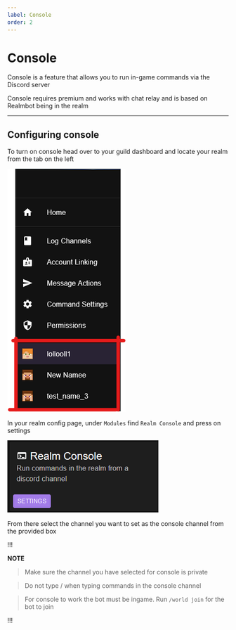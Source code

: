 ```yaml
---
label: Console
order: 2
---
```


# Console 
Console is a feature that allows you to run in-game commands via the Discord server 

Console requires premium and works with chat relay and is based on Realmbot being in the realm 


---

## Configuring console 
 To turn on console head over to your guild dashboard and locate your realm from the tab on the left 

 ![](/images/realms_tab.png)

 In your realm config page, under `Modules` find `Realm Console` and press on settings 

 ![](/images/Realm_consoleTab.png)

 From there select the channel you want to set as the console channel from the provided box

 !!!

 **NOTE**
>  Make sure the channel you have selected for console is private

>  Do not type / when typing commands in the console channel 

>  For console to work the bot must be ingame. Run `/world join` for the bot to join

 !!!
 
